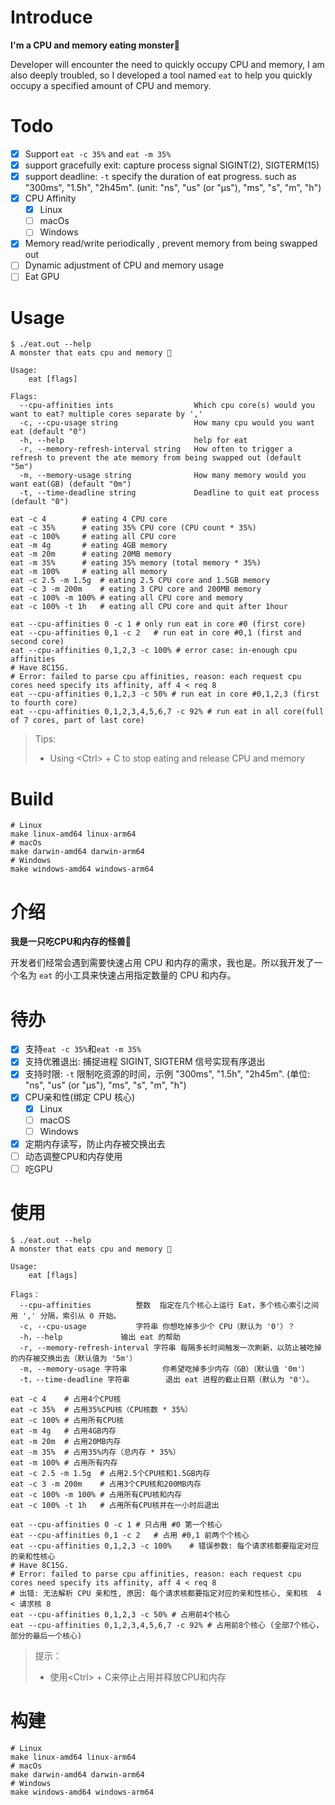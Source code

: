 # Introduce
<b>I'm a CPU and memory eating monster🦕</b>

Developer will encounter the need to quickly occupy CPU and memory, I am also deeply troubled, so I developed a tool named `eat` to help you quickly occupy a specified amount of CPU and memory.

# Todo

- [x] Support `eat -c 35%` and `eat -m 35%`
- [x] support gracefully exit: capture process signal SIGINT(2), SIGTERM(15)
- [x] support deadline: `-t` specify the duration of eat progress. such as "300ms", "1.5h", "2h45m". (unit: "ns", "us" (or "µs"), "ms", "s", "m", "h")
- [x] CPU Affinity
  - [x] Linux
  - [ ] macOs
  - [ ] Windows
- [x] Memory read/write periodically , prevent memory from being swapped out
- [ ] Dynamic adjustment of CPU and memory usage
- [ ] Eat GPU

# Usage

```
$ ./eat.out --help
A monster that eats cpu and memory 🦕

Usage:
    eat [flags]

Flags:
  --cpu-affinities ints                  Which cpu core(s) would you want to eat? multiple cores separate by ','
  -c, --cpu-usage string                 How many cpu would you want eat (default "0")
  -h, --help                             help for eat
  -r, --memory-refresh-interval string   How often to trigger a refresh to prevent the ate memory from being swapped out (default "5m")
  -m, --memory-usage string              How many memory would you want eat(GB) (default "0m")
  -t, --time-deadline string             Deadline to quit eat process (default "0")
```

```shell
eat -c 4		# eating 4 CPU core
eat -c 35%		# eating 35% CPU core (CPU count * 35%)
eat -c 100%		# eating all CPU core
eat -m 4g		# eating 4GB memory
eat -m 20m		# eating 20MB memory
eat -m 35%		# eating 35% memory (total memory * 35%)
eat -m 100%		# eating all memory
eat -c 2.5 -m 1.5g	# eating 2.5 CPU core and 1.5GB memory
eat -c 3 -m 200m	# eating 3 CPU core and 200MB memory
eat -c 100% -m 100%	# eating all CPU core and memory
eat -c 100% -t 1h	# eating all CPU core and quit after 1hour

eat --cpu-affinities 0 -c 1	# only run eat in core #0 (first core)
eat --cpu-affinities 0,1 -c 2	# run eat in core #0,1 (first and second core)
eat --cpu-affinities 0,1,2,3 -c 100% # error case: in-enough cpu affinities
# Have 8C15G.
# Error: failed to parse cpu affinities, reason: each request cpu cores need specify its affinity, aff 4 < req 8
eat --cpu-affinities 0,1,2,3 -c 50%	# run eat in core #0,1,2,3 (first to fourth core)
eat --cpu-affinities 0,1,2,3,4,5,6,7 -c 92%	# run eat in all core(full of 7 cores, part of last core)

```

> Tips:
> - Using \<Ctrl\> + C to stop eating and release CPU and memory

# Build

```shell
# Linux
make linux-amd64 linux-arm64
# macOs
make darwin-amd64 darwin-arm64
# Windows
make windows-amd64 windows-arm64
```

# 介绍
<b>我是一只吃CPU和内存的怪兽🦕</b>

开发者们经常会遇到需要快速占用 CPU 和内存的需求，我也是。所以我开发了一个名为 `eat` 的小工具来快速占用指定数量的 CPU 和内存。

# 待办

- [x] 支持`eat -c 35%`和`eat -m 35%`
- [x] 支持优雅退出: 捕捉进程 SIGINT, SIGTERM 信号实现有序退出
- [x] 支持时限: `-t` 限制吃资源的时间，示例 "300ms", "1.5h", "2h45m". (单位: "ns", "us" (or "µs"), "ms", "s", "m", "h")
- [x] CPU亲和性(绑定 CPU 核心)
  - [X] Linux 
  - [ ] macOS
  - [ ] Windows
- [x] 定期内存读写，防止内存被交换出去
- [ ] 动态调整CPU和内存使用
- [ ] 吃GPU

# 使用


```
$ ./eat.out --help
A monster that eats cpu and memory 🦕

Usage:
    eat [flags]

Flags：
  --cpu-affinities 			整数	指定在几个核心上运行 Eat，多个核心索引之间用 ',' 分隔，索引从 0 开始。
  -c, --cpu-usage 			字符串	你想吃掉多少个 CPU（默认为 '0'）？
  -h，--help				输出 eat 的帮助
  -r, --memory-refresh-interval 字符串	每隔多长时间触发一次刷新，以防止被吃掉的内存被交换出去（默认值为 '5m'）
  -m, --memory-usage 字符串		你希望吃掉多少内存（GB）（默认值 '0m'）
  -t，--time-deadline 字符串		退出 eat 进程的截止日期（默认为 "0'）。
```

```shell
eat -c 4	# 占用4个CPU核
eat -c 35%	# 占用35%CPU核（CPU核数 * 35%）
eat -c 100%	# 占用所有CPU核
eat -m 4g	# 占用4GB内存
eat -m 20m	# 占用20MB内存
eat -m 35%	# 占用35%内存（总内存 * 35%）
eat -m 100%	# 占用所有内存
eat -c 2.5 -m 1.5g	# 占用2.5个CPU核和1.5GB内存
eat -c 3 -m 200m	# 占用3个CPU核和200MB内存
eat -c 100% -m 100%	# 占用所有CPU核和内存
eat -c 100% -t 1h	# 占用所有CPU核并在一小时后退出

eat --cpu-affinities 0 -c 1	# 只占用 #0 第一个核心
eat --cpu-affinities 0,1 -c 2	# 占用 #0,1 前两个个核心
eat --cpu-affinities 0,1,2,3 -c 100%	# 错误参数: 每个请求核都要指定对应的亲和性核心
# Have 8C15G.
# Error: failed to parse cpu affinities, reason: each request cpu cores need specify its affinity, aff 4 < req 8
# 出错: 无法解析 CPU 亲和性, 原因: 每个请求核都要指定对应的亲和性核心, 亲和核  4 < 请求核 8
eat --cpu-affinities 0,1,2,3 -c 50%	# 占用前4个核心
eat --cpu-affinities 0,1,2,3,4,5,6,7 -c 92%	# 占用前8个核心 (全部7个核心，部分的最后一个核心)
```

> 提示：
> - 使用\<Ctrl\> + C来停止占用并释放CPU和内存

# 构建

```shell
# Linux
make linux-amd64 linux-arm64
# macOs
make darwin-amd64 darwin-arm64
# Windows
make windows-amd64 windows-arm64
```
